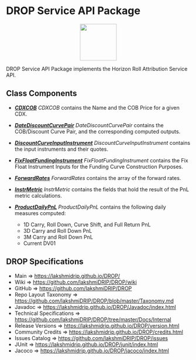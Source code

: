 # DROP Service API Package

<p align="center"><img src="https://github.com/lakshmiDRIP/DROP/blob/master/DRIP_Logo.gif?raw=true" width="100"></p>

DROP Service API Package implements the Horizon Roll Attribution Service API.


## Class Components

 * [***CDXCOB***](https://github.com/lakshmiDRIP/DROP/tree/master/src/main/java/org/drip/service/api/CDXCOB.java)
 <i>CDXCOB</i> contains the Name and the COB Price for a given CDX.

 * [***DateDiscountCurvePair***](https://github.com/lakshmiDRIP/DROP/tree/master/src/main/java/org/drip/service/api/DateDiscountCurvePair.java)
 <i>DateDiscountCurvePair</i> contains the COB/Discount Curve Pair, and the corresponding computed outputs.

 * [***DiscountCurveInputInstrument***](https://github.com/lakshmiDRIP/DROP/tree/master/src/main/java/org/drip/service/api/DiscountCurveInputInstrument.java)
 <i>DiscountCurveInputInstrument</i> contains the input instruments and their quotes.

 * [***FixFloatFundingInstrument***](https://github.com/lakshmiDRIP/DROP/tree/master/src/main/java/org/drip/service/api/FixFloatFundingInstrument.java)
 <i>FixFloatFundingInstrument</i> contains the Fix Float Instrument Inputs for the Funding Curve Construction
 Purposes.

 * [***ForwardRates***](https://github.com/lakshmiDRIP/DROP/tree/master/src/main/java/org/drip/service/api/ForwardRates.java)
 <i>ForwardRates</i> contains the array of the forward rates.

 * [***InstrMetric***](https://github.com/lakshmiDRIP/DROP/tree/master/src/main/java/org/drip/service/api/InstrMetric.java)
 <i>InstrMetric</i> contains the fields that hold the result of the PnL metric calculations.

 * [***ProductDailyPnL***](https://github.com/lakshmiDRIP/DROP/tree/master/src/main/java/org/drip/service/api/ProductDailyPnL.java)
 <i>ProductDailyPnL</i> contains the following daily measures computed:
 	* 1D Carry, Roll Down, Curve Shift, and Full Return PnL
 	* 3D Carry and Roll Down PnL
 	* 3M Carry and Roll Down PnL
 	* Current DV01


## DROP Specifications

 * Main                     => https://lakshmidrip.github.io/DROP/
 * Wiki                     => https://github.com/lakshmiDRIP/DROP/wiki
 * GitHub                   => https://github.com/lakshmiDRIP/DROP
 * Repo Layout Taxonomy     => https://github.com/lakshmiDRIP/DROP/blob/master/Taxonomy.md
 * Javadoc                  => https://lakshmidrip.github.io/DROP/Javadoc/index.html
 * Technical Specifications => https://github.com/lakshmiDRIP/DROP/tree/master/Docs/Internal
 * Release Versions         => https://lakshmidrip.github.io/DROP/version.html
 * Community Credits        => https://lakshmidrip.github.io/DROP/credits.html
 * Issues Catalog           => https://github.com/lakshmiDRIP/DROP/issues
 * JUnit                    => https://lakshmidrip.github.io/DROP/junit/index.html
 * Jacoco                   => https://lakshmidrip.github.io/DROP/jacoco/index.html
